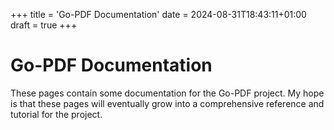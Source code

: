 +++
title = 'Go-PDF Documentation'
date = 2024-08-31T18:43:11+01:00
draft = true
+++

# Go-PDF Documentation

These pages contain some documentation for the Go-PDF project.
My hope is that these pages will eventually grow into a comprehensive
reference and tutorial for the project.
